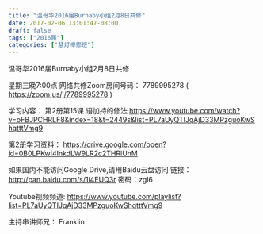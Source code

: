 ```yaml
---
title: "温哥华2016届Burnaby小组2月8日共修"
date: 2017-02-06 13:01:47-08:00
draft: false
tags: ["2016届"]
categories: ["慧灯禅修班"]
---
```

温哥华2016届Burnaby小组2月8日共修

星期三晚7:00点
网络共修Zoom房间号码： 7789995278 ( https://zoom.us/j/7789995278 )

学习内容：
第2册第15课 语加持的修法
https://www.youtube.com/watch?v=oFBJPCHRLF8&index=18&t=2449s&list=PL7aUyQTIJqAjD33MPzguoKwShqtttVmg9

第2册学习资料：
https://drive.google.com/open?id=0B0LPKwI4InkdLW9LR2c2THRlUnM

如果国内不能访问Google Drive,请用Baidu云盘访问
链接：http://pan.baidu.com/s/1i4EUQ3r 密码：zgl6

Youtube视频频道:
https://www.youtube.com/playlist?list=PL7aUyQTIJqAjD33MPzguoKwShqtttVmg9

主持串讲师兄： Franklin
